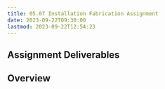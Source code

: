 ```yaml
---
title: 05.07 Installation Fabrication Assignment
date: 2023-09-22T09:30:00
lastmod: 2023-09-22T12:54:23
---
```


## Assignment Deliverables

## Overview
